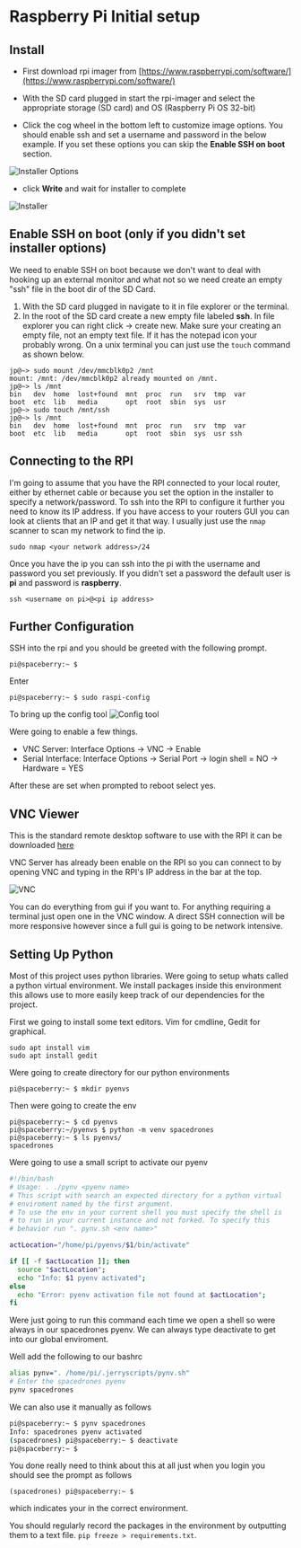 # Raspberry Pi Initial setup
## Install
- First download rpi imager from [https://www.raspberrypi.com/software/](https://www.raspberrypi.com/software/)

- With the SD card plugged in start the rpi-imager and select the appropriate storage (SD card) and OS (Raspberry Pi OS 32-bit)

- Click the cog wheel in the bottom left to customize image options. You should enable ssh and set a username and password in the below example. If you set these options you can skip the **Enable SSH on boot** section.

![Installer Options](./imgs/install_options.png)

- click **Write** and wait for installer to complete

![Installer](./imgs/rpi_installer.png)

## Enable SSH on boot (only if you didn't set installer options)
We need to enable SSH on boot because we don't want to deal with hooking up an external monitor and what not so we need create an empty "ssh" file in the boot dir
of the SD Card.

1. With the SD card plugged in navigate to it in file explorer or the terminal.
2. In the root of the SD card create a new empty file labeled **ssh**. In file explorer you can right click -> create new. Make sure your creating an empty file, not an empty text file. If it has the notepad icon your probably wrong. On a unix terminal you can just use the `touch` command as shown below.
```
jp@~> sudo mount /dev/mmcblk0p2 /mnt
mount: /mnt: /dev/mmcblk0p2 already mounted on /mnt.
jp@~> ls /mnt
bin   dev  home  lost+found  mnt  proc  run   srv  tmp  var
boot  etc  lib   media       opt  root  sbin  sys  usr
jp@~> sudo touch /mnt/ssh      
jp@~> ls /mnt
bin   dev  home  lost+found  mnt  proc  run   srv  tmp  var
boot  etc  lib   media       opt  root  sbin  sys  usr ssh
```

## Connecting to the RPI
I'm going to assume that you have the RPI connected to your local router, either by ethernet cable or because you set the option in the installer to specify a network/password. To ssh into the RPI to configure it further you need to know its IP address. If you have access to your routers GUI you can look at clients that an IP and get it that way. I usually just use the `nmap` scanner to scan my network to find the ip.
```
sudo nmap <your network address>/24
```
Once you have the ip you can ssh into the pi with the username and password you set previously. If you didn't set a password the default user is **pi** and password is **raspberry**.
```
ssh <username on pi>@<pi ip address>
```

## Further Configuration
SSH into the rpi and you should be greeted with the following prompt.
```
pi@spaceberry:~ $ 
```
Enter
```
pi@spaceberry:~ $ sudo raspi-config
```
To bring up the config tool
![Config tool](./imgs/rasp-config.png)

Were going to enable a few things.
- VNC Server: Interface Options -> VNC -> Enable
- Serial Interface: Interface Options -> Serial Port -> login shell = NO -> Hardware = YES

After these are set when prompted to reboot select yes.

## VNC Viewer
This is the standard remote desktop software to use with the RPI it can be downloaded [here](https://www.realvnc.com/en/connect/download/viewer/windows/)

VNC Server has already been enable on the RPI so you can connect to by opening VNC and typing in the RPI's IP address in the bar at the top.

![VNC](./imgs/vnc_viewer.png)

You can do everything from gui if you want to. For anything requiring a terminal just open one in the VNC window. A direct SSH connection will be more responsive however since a full gui is going to be network intensive.

## Setting Up Python
Most of this project uses python libraries. Were going to setup whats called a python virtual environment. We install packages inside this environment this allows use to more easily keep track of our dependencies for the project.

First we going to install some text editors. Vim for cmdline, Gedit for graphical.
```
sudo apt install vim
sudo apt install gedit
```

Were going to create directory for our python environments
```
pi@spaceberry:~ $ mkdir pyenvs
```
Then were going to create the env
```
pi@spaceberry:~ $ cd pyenvs
pi@spaceberry:~/pyenvs $ python -m venv spacedrones
pi@spaceberry:~ $ ls pyenvs/
spacedrones
```
Were going to use a small script to activate our pyenv
```bash
#!/bin/bash
# Usage: . ./pynv <pyenv name>
# This script with search an expected directory for a python virtual
# enviroment named by the first argument.
# To use the env in your current shell you must specify the shell is
# to run in your current instance and not forked. To specify this
# behavior run ". pynv.sh <env name>"

actLocation="/home/pi/pyenvs/$1/bin/activate"

if [[ -f $actLocation ]]; then
  source "$actLocation";
  echo "Info: $1 pyenv activated";
else
  echo "Error: pyenv activation file not found at $actLocation";
fi
```

Were just going to run this command each time we open a shell so were always in our spacedrones pyenv. We can always type deactivate to get into our global enviroment.

Well add the following to our bashrc
```bash
alias pynv=". /home/pi/.jerryscripts/pynv.sh"
# Enter the spacedrones pyenv
pynv spacedrones
```

We can also use it manually as follows
```bash
pi@spaceberry:~ $ pynv spacedrones
Info: spacedrones pyenv activated
(spacedrones) pi@spaceberry:~ $ deactivate
pi@spaceberry:~ $ 
```

You done really need to think about this at all just when you login you should see the prompt as follows
```
(spacedrones) pi@spaceberry:~ $
```
which indicates your in the correct environment.

You should regularly record the packages in the environment by outputting them to a text file. `pip freeze > requirements.txt`.
